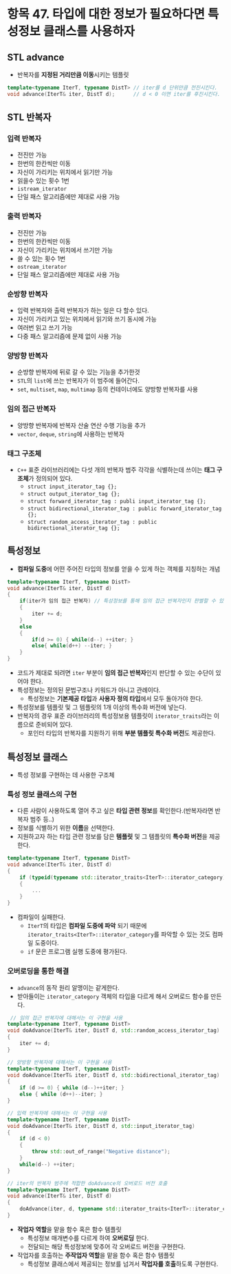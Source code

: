 # 항목 47. 타입에 대한 정보가 필요하다면 특성정보 클래스를 사용하자
## STL advance
- 반복자를 **지정된 거리만큼 이동**시키는 템플릿
```cpp
template<typename IterT, typename DistT> // iter를 d 단위만큼 전진시킨다.
void advance(IterT& iter, DistT d);      // d < 0 이면 iter를 후진시킨다.
```

## STL 반복자
### 입력 반복자
- 전진만 가능
- 한번의 한칸씩만 이동
- 자신이 가리키는 위치에서 읽기만 가능
- 읽을수 있는 횟수 1번
- `istream_iterator`
- 단일 패스 알고리즘에만 제대로 사용 가능

### 출력 반복자
- 전진만 가능
- 한번의 한칸씩만 이동
- 자신이 가리키는 위치에서 쓰기만 가능
- 쓸 수 있는 횟수 1번
- `ostream_iterator`
- 단일 패스 알고리즘에만 제대로 사용 가능

### 순방향 반복자
- 입력 반복자와 출력 반복자가 하는 일은 다 할수 있다.
- 자신이 가리키고 있는 위치에서 읽기와 쓰기 동시에 가능
- 여러번 읽고 쓰기 가능
- 다중 패스 알고리즘에 문제 없이 사용 가능

### 양방향 반복자
- 순방향 반복자에 뒤로 갈 수 있는 기능을 추가한것
- `STL`의 `list`에 쓰는 반복자가 이 범주에 들어간다.
- `set`, `multiset`, `map`, `multimap` 등의 컨테이너에도 양방향 반복자를 사용

### 임의 접근 반복자
- 양방향 반복자에 반복자 산술 연산 수행 기능을 추가
- `vector`, `deque`, `string`에 사용하는 반복자

### 태그 구조체
- `C++` 표준 라이브러리에는 다섯 개의 반복자 범주 각각을 식별하는데 쓰이는 **태그 구조체**가 정의되어 있다.
  - `struct input_iterator_tag {};`
  - `struct output_iterator_tag {};`
  - `struct forward_iterator_tag : publi input_iterator_tag {};`
  - `struct bidirectional_iterator_tag : public forward_iterator_tag {};`
  - `struct random_access_iterator_tag : public bidirectional_iterator_tag {};`

## 특성정보
- **컴파일 도중**에 어떤 주어진 타입의 정보를 얻을 수 있게 하는 객체를 지칭하는 개념
```cpp
template<typename IterT, typename DistT>
void advance(IterT& iter, DistT d)
{
    if(iter가 임의 접근 반복자) // 특성정보를 통해 임의 접근 반복자인지 판별할 수 있다.
    {
        iter += d;
    }
    else
    {
        if(d >= 0) { while(d--) ++iter; }
        else{ while(d++) --iter; }
    }
}
```
- 코드가 제대로 되려면 `iter` 부분이 **임의 접근 반복자**인지 판단할 수 있는 수단이 있어야 한다.
- 특성정보는 정의된 문법구조나 키워드가 아니고 관례이다.
  - 특성정보는 **기본제공 타입**과 **사용자 정의 타입**에서 모두 돌아가야 한다.
- 특성정보를 템플릿 및 그 템플릿의 1개 이상의 특수화 버전에 넣는다.
- 반복자의 경우 표준 라이브러리의 특성정보용 템플릿이 `iterator_traits`라는 이름으로 준비되어 있다.
  - 포인터 타입의 반복자를 지원하기 위해 **부분 템플릿 특수화 버전**도 제공한다.

## 특성정보 클래스
- 특성 정보를 구현하는 데 사용한 구조체

### 특성 정보 클래스의 구현
- 다른 사람이 사용하도록 열어 주고 싶은 **타입 관련 정보**를 확인한다.(반복자라면 반복자 범주 등..)
- 정보를 식별하기 위한 **이름**을 선택한다.
- 지원하고자 하는 타입 관련 정보를 담은 **템플릿** 및 그 템플릿의 **특수화 버전**을 제공한다.
```cpp
template<typename IterT, typename DistT>
void advance(IterT& iter, DistT d)
{
    if (typeid(typename std::iterator_traits<IterT>::iterator_category) == typeid(std::random_access_iterator_tag))
    {
        ...
    }
}
```
- 컴파일이 실패한다.
  - `IterT`의 타입은 **컴파일 도중에 파악** 되기 때문에 `iterator_traits<IterT>::iterator_category`를 파악할 수 있는 것도 컴파일 도중이다.
  - `if` 문은 프로그램 실행 도중에 평가된다.

### 오버로딩을 통한 해결
- `advance`의 동작 원리 알맹이는 같게한다.
- 받아들이는 `iterator_category` 객체의 타입을 다르게 해서 오버로드 함수를 만든다.

```cpp
 // 임의 접근 반복자에 대해서는 이 구현을 사용
template<typename IterT, typename DistT>
void doAdvance(IterT& iter, DistT d, std::random_access_iterator_tag)
{
    iter += d;
}

// 양방향 반복자에 대해서는 이 구현을 사용
template<typename IterT, typename DistT>
void doAdvance(IterT& iter, DistT d, std::bidirectional_iterator_tag)
{
    if (d >= 0) { while (d--)++iter; }
    else { while (d++)--iter; }
}

// 입력 반복자에 대해서는 이 구현을 사용
template<typename IterT, typename DistT>
void doAdvance(IterT& iter, DistT d, std::input_iterator_tag)
{
    if (d < 0)
    {
        throw std::out_of_range("Negative distance");
    }
    while(d--) ++iter;
}

// iter의 반복자 범주에 적합한 doAdvance의 오버로드 버전 호출
template<typename IterT, typename DistT>
void advance(IterT& iter, DistT d)
{
    doAdvance(iter, d, typename std::iterator_traits<IterT>::iterator_category());
}
```
- **작업자 역할**을 맡을 함수 혹은 함수 템플릿
    - 특성정보 매개변수를 다르게 하여 **오버로딩** 한다.
    - 전달되는 해당 특성정보에 맞추어 각 오버로드 버전을 구현한다.
- 작업자를 호출하는 **주작업자 역할**을 맡을 함수 혹은 함수 템플릿
    - 특성정보 클래스에서 제공되는 정보를 넘겨서 **작업자를 호출**하도록 구현한다.